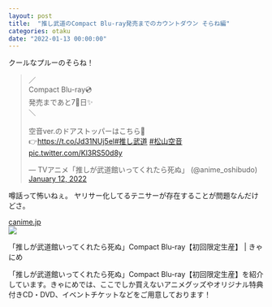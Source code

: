```yaml
---
layout: post
title:  "推し武道のCompact Blu-ray発売までのカウントダウン そらね編"
categories: otaku
date: "2022-01-13 00:00:00"
---
```


クールなプルーのそらね！

<blockquote class="twitter-tweet tw-align-center"><p lang="ja" dir="ltr">／<br>Compact Blu-ray💿<br>発売まであと7⃣日✨<br>＼<br><br>空音ver.のドアストッパーはこちら🎵<br>👉<a href="https://t.co/Jd31NUj5el">https://t.co/Jd31NUj5el</a><a href="https://twitter.com/hashtag/%E6%8E%A8%E3%81%97%E6%AD%A6%E9%81%93?src=hash&amp;ref_src=twsrc%5Etfw">#推し武道</a> <a href="https://twitter.com/hashtag/%E6%9D%BE%E5%B1%B1%E7%A9%BA%E9%9F%B3?src=hash&amp;ref_src=twsrc%5Etfw">#松山空音</a> <a href="https://t.co/Kl3RS50d8y">pic.twitter.com/Kl3RS50d8y</a></p>&mdash; TVアニメ「推しが武道館いってくれたら死ぬ」 (@anime_oshibudo) <a href="https://twitter.com/anime_oshibudo/status/1481219412673720325?ref_src=twsrc%5Etfw">January 12, 2022</a></blockquote> <script async src="https://platform.twitter.com/widgets.js" charset="utf-8"></script>

噂話って怖いねぇ。
ヤリサー化してるテニサーが存在することが問題なんだけどさ。


<div class="card">
  <a href="https://canime.jp/product/PCXP000050870/"></a>
  <div class="card__header">
    <a href="https://canime.jp/product/PCXP000050870/">canime.jp</a>
  </div>
  <div class="card__image">
    <img src="https://canime.jp/upload/ja_pics/PCXP000050870/org/1068101011_1.jpg">
  </div>
  <div class="card__title">
    <p>「推しが武道館いってくれたら死ぬ」Compact Blu-ray【初回限定生産】 | きゃにめ</p>
  </div>
  <div class="card__description">
    <p>「推しが武道館いってくれたら死ぬ」Compact Blu-ray【初回限定生産】を紹介しています。きゃにめでは、ここでしか買えないアニメグッズやオリジナル特典付きCD・DVD、イベントチケットなどをご用意しております！</p>
  </div>
</div>

